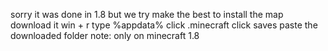 sorry it was done in 1.8
but we try make the best
to install the map
download it
win + r
type %appdata%
click .minecraft
click saves
paste the downloaded folder
note: only on minecraft 1.8
